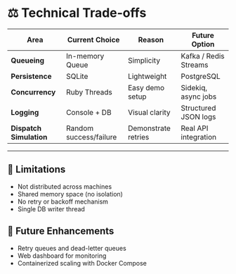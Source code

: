 # ⚖️ Technical Trade-offs

| Area | Current Choice | Reason | Future Option |
|------|----------------|--------|----------------|
| **Queueing** | In-memory Queue | Simplicity | Kafka / Redis Streams |
| **Persistence** | SQLite | Lightweight | PostgreSQL |
| **Concurrency** | Ruby Threads | Easy demo setup | Sidekiq, async jobs |
| **Logging** | Console + DB | Visual clarity | Structured JSON logs |
| **Dispatch Simulation** | Random success/failure | Demonstrate retries | Real API integration |

---

## 🚧 Limitations
- Not distributed across machines
- Shared memory space (no isolation)
- No retry or backoff mechanism
- Single DB writer thread


## 🔮 Future Enhancements
- Retry queues and dead-letter queues
- Web dashboard for monitoring
- Containerized scaling with Docker Compose
  

